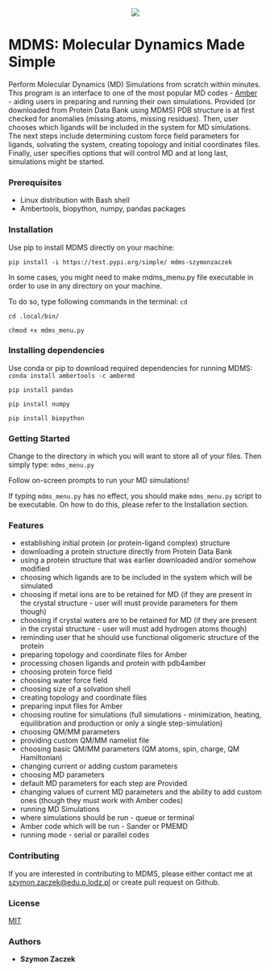 <div align="center">
  <img src="https://raw.githubusercontent.com/szymonzaczek/MDMS/linux_development/mdms_logo.png"><br>
</div>

# MDMS: Molecular Dynamics Made Simple

Perform Molecular Dynamics (MD) Simulations from scratch within minutes. This program is an interface to one of the most popular MD codes - [Amber](http://ambermd.org/) - aiding users in preparing and running their own simulations.
Provided (or downloaded from Protein Data Bank using MDMS) PDB structure is at first checked for anomalies (missing atoms, missing residues). Then, user chooses which ligands will be included in the system for MD simulations.
The next steps include determining custom force field parameters for ligands, solvating the system, creating topology and initial coordinates files. Finally, user specifies options that will control MD and at long last, simulations might be started.


### Prerequisites

- Linux distribution with Bash shell
- Ambertools, biopython, numpy, pandas packages


### Installation

Use pip to install MDMS directly on your machine:

`pip install -i https://test.pypi.org/simple/ mdms-szymonzaczek`

In some cases, you might need to make mdms_menu.py file executable in order to use in any directory on your machine.

To do so, type following commands in the terminal:
`cd`

`cd .local/bin/`

`chmod +x mdms_menu.py`


### Installing dependencies

Use conda or pip to download required dependencies for running MDMS:
`conda install ambertools -c ambermd`

`pip install pandas`

`pip install numpy`

`pip install biopython`


### Getting Started

Change to the directory in which you will want to store all of your files. Then simply type:
`mdms_menu.py`

Follow on-screen prompts to run your MD simulations!

If typing `mdms_menu.py` has no effect, you should make `mdms_menu.py` script to be executable. On how to do this, please refer to the Installation section.


### Features
- establishing initial protein (or protein-ligand complex) structure
 - downloading a protein structure directly from Protein Data Bank
 - using a protein structure that was earlier downloaded and/or somehow modified
 - choosing which ligands are to be included in the system which will be simulated
 - choosing if metal ions are to be retained for MD (if they are present in the crystal structure - user will must provide parameters for them though)
 - choosing if crystal waters are to be retained for MD (if they are present in the crystal structure - user will must add hydrogen atoms though)
 - reminding user that he should use functional oligomeric structure of the protein
- preparing topology and coordinate files for Amber
 - processing chosen ligands and protein with pdb4amber
 - choosing protein force field
 - choosing water force field
 - choosing size of a solvation shell
 - creating topology and coordinate files
- preparing input files for Amber
 - choosing routine for simulations (full simulations - minimization, heating, equilibration and production or only a single step-simulation)
 - choosing QM/MM parameters
  - providing custom QM/MM namelist file
  - choosing basic QM/MM parameters (QM atoms, spin, charge, QM Hamiltonian)
  - changing current or adding custom parameters
 - choosing MD parameters
  - default MD parameters for each step are Provided
  - changing values of current MD parameters and the ability to add custom ones (though they must work with Amber codes)
- running MD Simulations
 - where simulations should be run - queue or terminal
 - Amber code which will be run - Sander or PMEMD
 - running mode - serial or parallel codes


### Contributing

If you are interested in contributing to MDMS, please either contact me at szymon.zaczek@edu.p.lodz.pl or create pull request on Github.


### License

[MIT](https://github.com/szymonzaczek/MDMS/blob/master/LICENSE)


### Authors

* **Szymon Zaczek**
